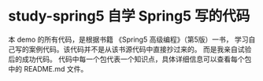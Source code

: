 # study-spring5 自学 Spring5 写的代码
本 demo 的所有代码，是根据书籍 《Spring5 高级编程》（第5版）一书，
学习自己写的案例代码。该代码并不是从该书源代码中直接抄过来的。
而是我亲自试验后的成功代码。
代码中每一个包代表一个知识点，具体详细信息可以查看每个包中的 README.md 文件。
